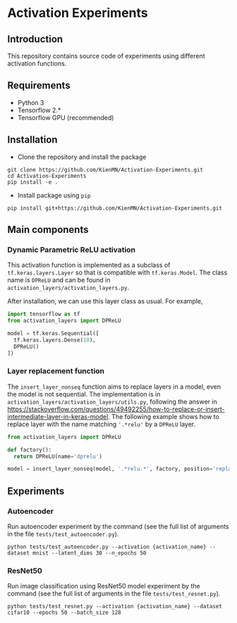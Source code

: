 # Activation Experiments

## Introduction
This repository contains source code of experiments using different activation functions.
## Requirements

- Python 3
- Tensorflow 2.*
- Tensorflow GPU (recommended)

## Installation
- Clone the repository and install the package
```
git clone https://github.com/KienMN/Activation-Experiments.git
cd Activation-Experiments
pip install -e .
```
- Install package using `pip`
```
pip install git+https://github.com/KienMN/Activation-Experiments.git
```

## Main components
### Dynamic Parametric ReLU activation
This activation function is implemented as a subclass of `tf.keras.layers.Layer` so that is compatible with `tf.keras.Model`. The class name is `DPReLU` and can be found in `activation_layers/activation_layers.py`.

After installation, we can use this layer class as usual. For example,
```python
import tensorflow as tf
from activation_layers import DPReLU

model = tf.keras.Sequential([
  tf.keras.layers.Dense(10),
  DPReLU()
])
```

### Layer replacement function
The `insert_layer_nonseq` function aims to replace layers in a model, even the model is not sequential. The implementation is in `activation_layers/activation_layers/utils.py`, following the answer in https://stackoverflow.com/questions/49492255/how-to-replace-or-insert-intermediate-layer-in-keras-model. The following example shows how to replace layer with the name matching `'.*relu'` by a `DPReLU` layer.

```python
from activation_layers import DPReLU

def factory():
  return DPReLU(name='dprelu')

model = insert_layer_nonseq(model, '.*relu.*', factory, position='replace')
```

## Experiments
### Autoencoder
Run autoencoder experiment by the command (see the full list of arguments in the file `tests/test_autoencoder.py`).
```
python tests/test_autoencoder.py --activation {activation_name} --dataset mnist --latent_dims 30 --n_epochs 50
```

### ResNet50
Run image classification using ResNet50 model experiment by the command (see the full list of arguments in the file `tests/test_resnet.py`).
```
python tests/test_resnet.py --activation {activation_name} --dataset cifar10 --epochs 50 --batch_size 128
```